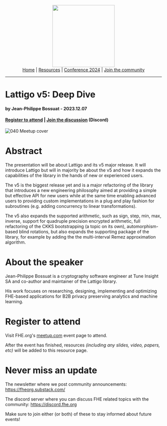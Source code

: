 <!-- Main header navigation -->
<p align="center">
  <img width="200" src="https://user-images.githubusercontent.com/5758427/180978488-db825482-5a58-4c7c-9589-c494a6f0be04.png"><br/>
  <a href="https://fhe-org.github.io">Home</a> | <a href="https://fhe-org.github.io/resources">Resources</a> | <a href="https://fhe-org.github.io/conferences/conference-2024/">Conference 2024</a> | <a href="https://fhe-org.github.io/community">Join the community</a>
</p>
<hr/>
<!-- /Main header navigation -->


# Lattigo v5: Deep Dive
#### by Jean-Philippe Bossuat - 2023.12.07
#### <a href="https://www.meetup.com/fhe-org/events/297373798/">Register to attend</a> | <!-- Video recording (Youtube) --> <!--| <a href="">Poster</a> (Github) |--> <a href="https://discord.fhe.org">Join the discussion</a> (Discord)

![040 Meetup cover](https://github.com/FHE-org/fhe-org.github.io/assets/37557436/d0b1f0b0-e9ed-433a-8b61-343526de96fc)


# Abstract

The presentation will be about Lattigo and its v5 major release. It will introduce Lattigo but will in majority be about the v5 and how it expands the capabilities of the library in the hands of new or experienced users.

The v5 is the biggest release yet and is a major refactoring of the library that introduces a new engineering philosophy aimed at providing a simple but effective API for new users while at the same time enabling advanced users to providing custom implementations in a plug and play fashion for subroutines (e.g. adding concurrency to linear transformations).

The v5 also expands the supported arithmetic, such as sign, step, min, max, inverse, support for quadruple precision encrypted arithmetic, full refactoring of the CKKS bootstrapping (a topic on its own), automorphism-based blind rotations, but also expands the supporting package of the library, for example by adding the the multi-interval Remez approximation algorithm.

# About the speaker

Jean-Philippe Bossuat is a cryptography software engineer at Tune Insight SA and co-author and maintainer of the Lattigo library.

His work focuses on researching, designing, implementing and optimizing FHE-based applications for B2B privacy preserving analytics and machine learning.

# Register to attend

Visit FHE.org's [meetup.com](https://www.meetup.com/fhe-org/events/297373798/) event page to attend.

After the event has finished, resources *(including any slides, video, papers, etc)* will be added to this resource page.

# Never miss an update

The newsletter where we post community announcements: https://fheorg.substack.com/

The discord server where you can discuss FHE related topics with the community: https://discord.fhe.org

Make sure to join either (or both) of these to stay informed about future events!
